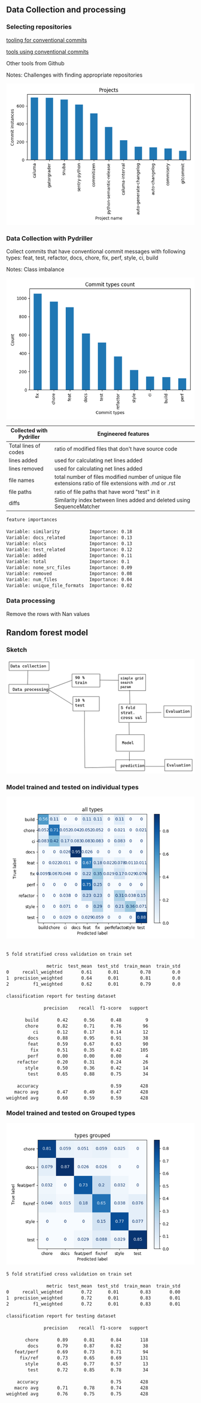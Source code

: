 ## Data Collection and processing

### Selecting repositories

[tooling for conventional commits](https://www.conventionalcommits.org/en/v1.0.0/#tooling-for-conventional-commits)

[tools using conventional commits](https://www.conventionalcommits.org/en/v1.0.0/#projects-using-conventional-commits)

Other tools from Github

Notes: Challenges with finding appropriate repositories

![repositories](./plots/projects.png)

### Data Collection with Pydriller

Collect commits that have conventional commit messages with following types:
feat, test, refactor, docs, chore, fix, perf, style, ci, build

Notes: Class imbalance

![commit types](./plots/commit_types.png)


| Collected with Pydriller | Engineered features                                                                                       |
|--------------------------|-----------------------------------------------------------------------------------------------------------|
| Total lines of codes     | ratio of modified files that don't have source code                                                       |
| lines added              | used for calculating net lines added                                                                      |
| lines removed            | used for calculating net lines added                                                                      |
| file names               | total number of files modified number of unique file extensions ratio of file extensions with .md or .rst |
| file paths               | ratio of file paths that have word "test" in it                                                           |
| diffs                    | Similarity index between lines added and deleted using SequenceMatcher                                    |


```
feature importances

Variable: similarity           Importance: 0.18
Variable: docs_related         Importance: 0.13
Variable: nlocs                Importance: 0.13
Variable: test_related         Importance: 0.12
Variable: added                Importance: 0.11
Variable: total                Importance: 0.1
Variable: none_src_files       Importance: 0.09
Variable: removed              Importance: 0.08
Variable: num_files            Importance: 0.04
Variable: unique_file_formats  Importance: 0.02
```

### Data processing

Remove the rows with Nan values
  

## Random forest model

### Sketch

![sketch](./plots/sketch_model.png)

### Model trained and tested on individual types

![individual_types](./plots/all_types.png)

```

5 fold stratified cross validation on train set

               metric  test_mean  test_std  train_mean  train_std
0     recall_weighted       0.61      0.01        0.78        0.0
1  precision_weighted       0.64      0.01        0.81        0.0
2         f1_weighted       0.62      0.01        0.79        0.0 

classification report for testing dataset

              precision    recall  f1-score   support

       build       0.42      0.56      0.48         9
       chore       0.82      0.71      0.76        96
          ci       0.12      0.17      0.14        12
        docs       0.88      0.95      0.91        38
        feat       0.59      0.67      0.63        90
         fix       0.51      0.35      0.42       105
        perf       0.00      0.00      0.00         4
    refactor       0.20      0.31      0.24        26
       style       0.50      0.36      0.42        14
        test       0.65      0.88      0.75        34

    accuracy                           0.59       428
   macro avg       0.47      0.49      0.47       428
weighted avg       0.60      0.59      0.59       428

```

### Model trained and tested on Grouped types

![grouped_types](./plots/types_grouped.png)

```
5 fold stratified cross validation on train set

               metric  test_mean  test_std  train_mean  train_std
0     recall_weighted       0.72      0.01        0.83       0.00
1  precision_weighted       0.72      0.01        0.83       0.01
2         f1_weighted       0.72      0.01        0.83       0.01 

classification report for testing dataset

              precision    recall  f1-score   support

       chore       0.89      0.81      0.84       118
        docs       0.79      0.87      0.82        38
   feat/perf       0.69      0.73      0.71        94
     fix/ref       0.73      0.65      0.69       131
       style       0.45      0.77      0.57        13
        test       0.72      0.85      0.78        34

    accuracy                           0.75       428
   macro avg       0.71      0.78      0.74       428
weighted avg       0.76      0.75      0.75       428

```


